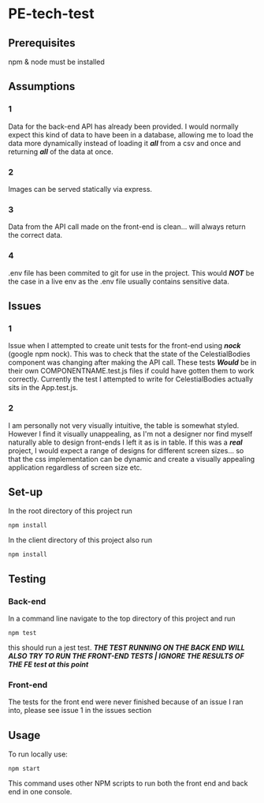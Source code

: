 # PE-tech-test


## Prerequisites
npm & node must be installed

## Assumptions
### 1
Data for the back-end API has already been provided. I would normally expect this kind of data to have been in a database, allowing me to load the data more dynamically instead of loading it ***all*** from a csv and once and returning ***all*** of the data at once.
### 2
Images can be served statically via express.
### 3
Data from the API call made on the front-end is clean... will always return the correct data.
### 4
.env file has been commited to git for use in the project. This would ***NOT*** be the case in a live env as the .env file usually contains sensitive data.

## Issues
### 1
Issue when I attempted to create unit tests for the front-end using ***nock*** (google npm nock). This was to check that the state of the CelestialBodies component was changing after making the API call.
These tests ***Would*** be in their own COMPONENTNAME.test.js files if could have gotten them to work correctly. Currently the test I attempted to write for CelestialBodies actually sits in the App.test.js.
### 2
I am personally not very visually intuitive, the table is somewhat styled. However I find it visually unappealing, as I'm not a designer nor find myself naturally able to design front-ends I left it as is in table.
If this was a ***real*** project, I would expect a range of designs for different screen sizes... so that the css implementation can be dynamic and create a visually appealing application regardless of screen size etc.

## Set-up
In the root directory of this project run
```
npm install
```
In the client directory of this project also run
```
npm install
```
## Testing
### Back-end
In a command line navigate to the top directory of this project and run
```
npm test
```
this should run a jest test.
***THE TEST RUNNING ON THE BACK END WILL ALSO TRY TO RUN THE FRONT-END TESTS | IGNORE THE RESULTS OF THE FE test at this point***

### Front-end

The tests for the front end were never finished because of an issue I ran into, please see issue 1 in the issues section

## Usage

To run locally use:

```
npm start
```
This command uses other NPM scripts to run both the front end and back end in one console.
